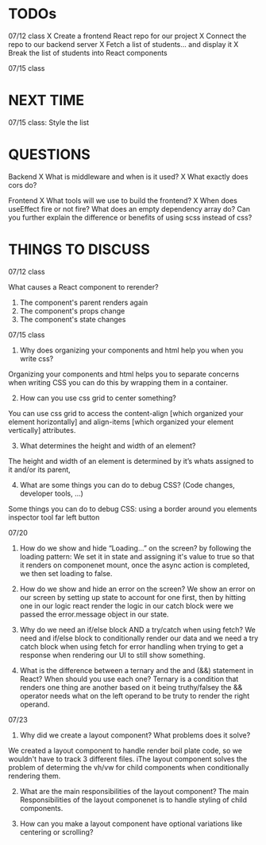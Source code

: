 # TODOs

07/12 class
X Create a frontend React repo for our project
X Connect the repo to our backend server
X Fetch a list of students... and display it
X Break the list of students into React components

07/15 class

# NEXT TIME

07/15 class: Style the list

# QUESTIONS

Backend
X What is middleware and when is it used?
X What exactly does cors do?

Frontend
X What tools will we use to build the frontend?
X When does useEffect fire or not fire? What does an empty dependency array do?
Can you further explain the difference or benefits of using scss instead of css?

# THINGS TO DISCUSS

07/12 class

What causes a React component to rerender?

1. The component's parent renders again
2. The component's props change
3. The component's state changes

07/15 class

1. Why does organizing your components and html help you when you write css?

Organizing your components and html helps you to separate concerns when writing CSS you can do this by wrapping them in a container.

2. How can you use css grid to center something?

You can use css grid to access the content-align [which organized your element horizontally] and align-items [which organized your element vertically] attributes.

3. What determines the height and width of an element?

The height and width of an element is determined by it’s whats assigned to it and/or its parent,

4. What are some things you can do to debug CSS? (Code changes, developer tools, …)

Some things you can do to debug CSS:
using a border around you elements
inspector tool far left button

07/20

1. How do we show and hide “Loading...” on the screen? by following the loading pattern: We set it in state and assigning it's value to true so that it renders on componenet mount, once the async action is completed, we then set loading to false.

2. How do we show and hide an error on the screen? We show an error on our screen by setting up state to account for one first, then by hitting one in our logic react render the logic in our catch block were we passed the error.message object in our state.

3. Why do we need an if/else block AND a try/catch when using fetch? We need and if/else block to conditionally render our data and we need a try catch block when using fetch for error handling when trying to get a response when rendering our UI to still show something.

4. What is the difference between a ternary and the and (&&) statement in React? When should you use each one?
   Ternary is a condition that renders one thing are another based on it being truthy/falsey the && operator needs what on the left operand to be truty to render the right operand.

07/23

1. Why did we create a layout component? What problems does it solve?

We created a layout component to handle render boil plate code, so we wouldn't have to track 3 different files. iThe layout component solves the problem of determing the vh/vw for child components when conditionally rendering them.

2. What are the main responsibilities of the layout component? The main Responsibilities of the layout componenet is to handle styling of child components.

3. How can you make a layout component have optional variations like centering or scrolling?
